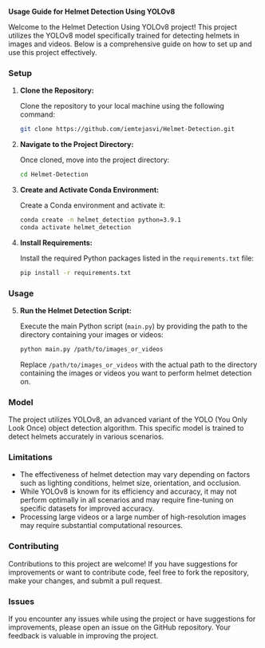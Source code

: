 
**Usage Guide for Helmet Detection Using YOLOv8**

Welcome to the Helmet Detection Using YOLOv8 project! This project utilizes the YOLOv8 model specifically trained for detecting helmets in images and videos. Below is a comprehensive guide on how to set up and use this project effectively.

### Setup

1. **Clone the Repository:**

   Clone the repository to your local machine using the following command:

   ```bash
   git clone https://github.com/iemtejasvi/Helmet-Detection.git
   ```

2. **Navigate to the Project Directory:**

   Once cloned, move into the project directory:

   ```bash
   cd Helmet-Detection
   ```

3. **Create and Activate Conda Environment:**

   Create a Conda environment and activate it:

   ```bash
   conda create -n helmet_detection python=3.9.1
   conda activate helmet_detection
   ```

4. **Install Requirements:**

   Install the required Python packages listed in the `requirements.txt` file:

   ```bash
   pip install -r requirements.txt
   ```

### Usage

5. **Run the Helmet Detection Script:**

   Execute the main Python script (`main.py`) by providing the path to the directory containing your images or videos:

   ```bash
   python main.py /path/to/images_or_videos
   ```

   Replace `/path/to/images_or_videos` with the actual path to the directory containing the images or videos you want to perform helmet detection on.

### Model

The project utilizes YOLOv8, an advanced variant of the YOLO (You Only Look Once) object detection algorithm. This specific model is trained to detect helmets accurately in various scenarios.

### Limitations

- The effectiveness of helmet detection may vary depending on factors such as lighting conditions, helmet size, orientation, and occlusion.
- While YOLOv8 is known for its efficiency and accuracy, it may not perform optimally in all scenarios and may require fine-tuning on specific datasets for improved accuracy.
- Processing large videos or a large number of high-resolution images may require substantial computational resources.

### Contributing

Contributions to this project are welcome! If you have suggestions for improvements or want to contribute code, feel free to fork the repository, make your changes, and submit a pull request.

### Issues

If you encounter any issues while using the project or have suggestions for improvements, please open an issue on the GitHub repository. Your feedback is valuable in improving the project.

